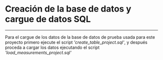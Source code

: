 # Creación de la base de datos y cargue de datos SQL
----

Para el cargue de los datos de la base de datos de prueba usada para este proyecto primero ejecute el script
*'create_table_project.sql'*, y después proceda a cargar los datos ejecutando el script *'load_measurements_project.sql'*
